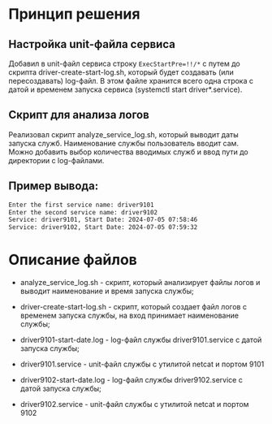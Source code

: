 # Принцип решения

## Настройка unit-файла сервиса

Добавил в unit-файл сервиса строку ```ExecStartPre=!!/*``` с путем до скрипта driver-create-start-log.sh, который будет создавать (или пересоздавать) log-файл. В этом файле хранится всего одна строка с датой и временем запуска сервиса (systemctl start driver*.service).

## Скрипт для анализа логов

Реализовал скрипт analyze_service_log.sh, который выводит даты запуска служб. Наименование службы пользователь вводит сам. Можно добавить выбор количества вводимых служб и ввод пути до директории с log-файлами.

## Пример вывода:
```sh
Enter the first service name: driver9101
Enter the second service name: driver9102
Service: driver9101, Start Date: 2024-07-05 07:58:46
Service: driver9102, Start Date: 2024-07-05 07:59:32
```

# Описание файлов

- analyze_service_log.sh    - скрипт, который анализирует файлы логов и выводит наименование и время запуска службы;

- driver-create-start-log.sh - скрипт, который создает файл логов с временем запуска службы, на вход принимает наименование службы;

- driver9101-start-date.log  - log-файл службы driver9101.service с датой запуска службы;

- driver9101.service         - unit-файл службы с утилитой netcat и портом 9101

- driver9102-start-date.log  - log-файл службы driver9102.service с датой запуска службы;

- driver9102.service         - unit-файл службы с утилитой netcat и портом 9102
